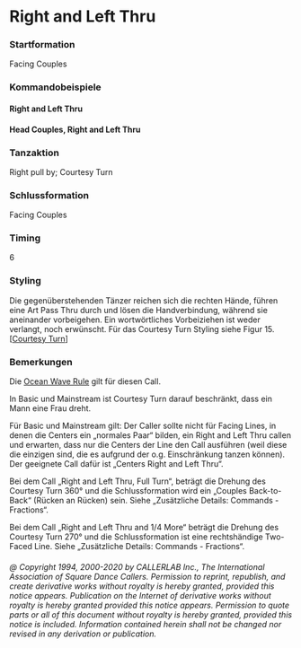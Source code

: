 
# Right and Left Thru

### Startformation

Facing Couples

### Kommandobeispiele

#### Right and Left Thru
#### Head Couples, Right and Left Thru

### Tanzaktion

Right pull by; Courtesy Turn

### Schlussformation

Facing Couples

### Timing

6

### Styling

Die gegenüberstehenden Tänzer reichen sich die rechten Hände, führen eine Art Pass Thru durch und lösen die Handverbindung, während sie aneinander vorbeigehen. Ein wortwörtliches Vorbeiziehen ist weder verlangt, noch erwünscht. Für das Courtesy Turn Styling siehe Figur 15.[[Courtesy Turn](courtesy_turn.md)]

### Bemerkungen
 
Die [Ocean Wave Rule](../b2/ocean_wave_rule.md) gilt für diesen Call.

In Basic und Mainstream ist Courtesy Turn darauf beschränkt, dass ein Mann eine Frau dreht.

Für Basic und Mainstream gilt: Der Caller sollte nicht für Facing Lines, in denen die Centers ein „normales Paar“ bilden, ein Right and Left Thru callen und erwarten, dass nur die Centers der Line den Call ausführen (weil diese die einzigen sind, die es aufgrund der o.g. Einschränkung tanzen können). Der geeignete Call dafür ist „Centers Right and Left Thru“.

Bei dem Call „Right and Left Thru, Full Turn“, beträgt die Drehung des Courtesy Turn 360° und die Schlussformation wird ein „Couples Back-to-Back“ (Rücken an Rücken) sein. Siehe „Zusätzliche Details: Commands - Fractions“.

Bei dem Call „Right and Left Thru and 1/4 More“ beträgt die Drehung des Courtesy Turn 270° und die Schlussformation ist eine rechtshändige Two-Faced Line. Siehe „Zusätzliche Details: Commands - Fractions“.

###### @ Copyright 1994, 2000-2020 by CALLERLAB Inc., The International Association of Square Dance Callers. Permission to reprint, republish, and create derivative works without royalty is hereby granted, provided this notice appears. Publication on the Internet of derivative works without royalty is hereby granted provided this notice appears. Permission to quote parts or all of this document without royalty is hereby granted, provided this notice is included. Information contained herein shall not be changed nor revised in any derivation or publication.
